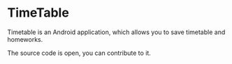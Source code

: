 # TimeTable
Timetable is an Android application, which allows you to save timetable and homeworks.

The source code is open, you can contribute to it.
